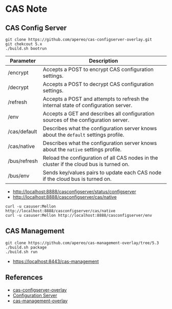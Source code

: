 # CAS Note

## CAS Config Server
```
git clone https://github.com/apereo/cas-configserver-overlay.git
git chekcout 5.x
./build.sh bootrun
```

Parameter | Description
---|---
/encrypt | Accepts a POST to encrypt CAS configuration settings.
/decrypt | Accepts a POST to decrypt CAS configuration settings.
/refresh | Accepts a POST and attempts to refresh the internal state of configuration server.
/env | Accepts a GET and describes all configuration sources of the configuration server.
/cas/default | Describes what the configuration server knows about the `default` settings profile.
/cas/native | Describes what the configuration server knows about the `native` settings profile.
/bus/refresh | Reload the configuration of all CAS nodes in the cluster if the cloud bus is turned on.
/bus/env | Sends key/values pairs to update each CAS node if the cloud bus is turned on.

- [http://localhost:8888/casconfigserver/status/configserver](http://localhost:8888/casconfigserver/status/configserver)
- [http://localhost:8888/casconfigserver/cas/native](http://localhost:8888/casconfigserver/cas/native)

```
curl -u casuser:Mellon http://localhost:8888/casconfigserver/cas/native
curl -u casuser:Mellon http://localhost:8888/casconfigserver/env
```

## CAS Management
```
git clone https://github.com/apereo/cas-management-overlay/tree/5.3
./build.sh package
./build.sh run
```
- [https://localhost:8443/cas-management](https://localhost:8443/cas-management)

## References
- [cas-configserver-overlay](https://github.com/apereo/cas-configserver-overlay/tree/5.x)
- [Configuration Server](https://apereo.github.io/cas/5.3.x/installation/Configuration-Server-Management.html)
- [cas-management-overlay](https://github.com/apereo/cas-management-overlay/tree/5.3)